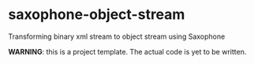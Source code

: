 # saxophone-object-stream
Transforming binary xml stream to object stream using Saxophone

**WARNING**: this is a project template. The actual code is yet to be written.
